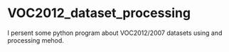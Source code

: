 # VOC2012_dataset_processing
I persent some python program  about VOC2012/2007 datasets using and processing mehod.
